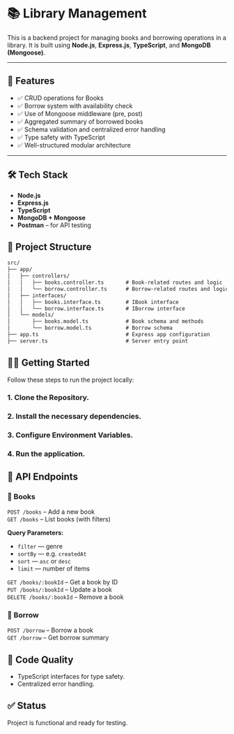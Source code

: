# 📚 Library Management

This is a backend project for managing books and borrowing operations in a library. It is built using **Node.js**, **Express.js**, **TypeScript**, and **MongoDB (Mongoose)**.

---

## 🚀 Features

- ✅ CRUD operations for Books
- ✅ Borrow system with availability check
- ✅ Use of Mongoose middleware (pre, post)
- ✅ Aggregated summary of borrowed books
- ✅ Schema validation and centralized error handling
- ✅ Type safety with TypeScript
- ✅ Well-structured modular architecture

---

## 🛠️ Tech Stack

- **Node.js**
- **Express.js**
- **TypeScript**
- **MongoDB + Mongoose**
- **Postman** – for API testing

## 📁 Project Structure

```txt
src/
├── app/
│   ├── controllers/
│   │   ├── books.controller.ts       # Book-related routes and logic
│   │   └── borrow.controller.ts      # Borrow-related routes and logic
│   ├── interfaces/
│   │   ├── books.interface.ts        # IBook interface
│   │   └── borrow.interface.ts       # IBorrow interface
│   └── models/
│       ├── books.model.ts            # Book schema and methods
│       └── borrow.model.ts           # Borrow schema
├── app.ts                            # Express app configuration
├── server.ts                         # Server entry point
```

## 🧑‍💻 Getting Started

Follow these steps to run the project locally:

### 1. Clone the Repository.
### 2. Install the necessary dependencies.
### 3. Configure Environment Variables.
### 4. Run the application.

## 📡 API Endpoints
### 📕 Books

`POST /books` – Add a new book  
`GET /books` – List books (with filters)  

**Query Parameters:**
- `filter` — genre
- `sortBy` — e.g. `createdAt`
- `sort` — `asc` or `desc`
- `limit` — number of items

`GET /books/:bookId` – Get a book by ID  
`PUT /books/:bookId` – Update a book  
`DELETE /books/:bookId` – Remove a book

### 📗 Borrow

`POST /borrow` – Borrow a book  
`GET /borrow` – Get borrow summary

## 🧹 Code Quality
- TypeScript interfaces for type safety.
- Centralized error handling.
## ✅ Status
Project is functional and ready for testing.